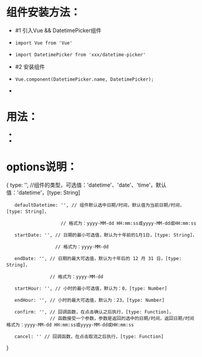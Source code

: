 
# 组件安装方法：
 *   #1 引入Vue && DatetimePicker组件
 *     import Vue from 'Vue' 
 *     import DatetimePicker from 'xxx/datetime-picker'
 *   #2 安装组件
 *     Vue.component(DatetimePicker.name, DatetimePicker);
 * 
# 用法：
 *   <sxx-datetime-picker></sxx-datetime-picker>
 * 
# options说明：
   {
  	   type: '', //组件的类型，可选值：'datetime'、'date'、'time'，默认值：'datetime'，[type: String]

       defaultDatetime: '', // 组件默认选中日期/时间，默认值为当前日期/时间，[type: String]，

 						// 格式为：yyyy-MM-dd HH:mm:ss或yyyy-MM-dd或HH:mm:ss

       startDate: '', // 日期的最小可选值，默认为十年前的1月1日，[type: String]，

 					  // 格式为：yyyy-MM-dd

       endDate: '', // 日期的最大可选值，默认为十年后的 12 月 31 日，[type: String]，

 					// 格式为：yyyy-MM-dd

 	   startHour: '', // 小时的最小可选值，默认为：0，[type: Number]

 	   endHour: '', // 小时的最大可选值，默认为：23，[type: Number]

  	   confirm: '', // 回调函数，在点击确认之后执行，[type: Function]，
  	   				// 函数接受一个参数，参数是返回的选中的日期/时间，返回日期/时间格式为：yyyy-MM-dd HH:mm:ss或yyyy-MM-dd或HH:mm:ss

 	   cancel: '' // 回调函数，在点击取消之后执行，[type: Function]
   }
